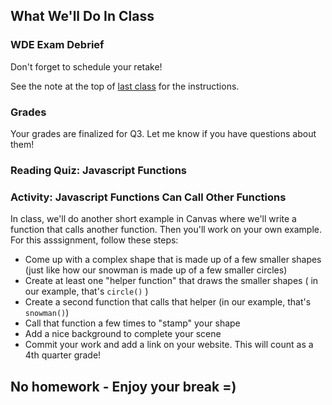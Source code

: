 ## What We'll Do In Class

### WDE Exam Debrief
Don't forget to schedule your retake!

See the note at the top of [last class](session.html?num=20) for the instructions.

### Grades

Your grades are finalized for Q3. Let me know if you have questions about them!

### Reading Quiz: Javascript Functions

### Activity: Javascript Functions Can Call Other Functions

In class, we'll do another short example in Canvas where we'll write a function
that calls another function. Then you'll work on your own example. For this
asssignment, follow these steps:
- Come up with a complex shape that is made up of a few smaller shapes (just like
how our snowman is made up of a few smaller circles)
- Create at least one "helper function" that draws the smaller shapes (
    in our example, that's `circle()`
)
- Create a second function that calls that helper (in our example, that's 
`snowman()`)
- Call that function a few times to "stamp" your shape
- Add a nice background to complete your scene
- Commit your work and add a link on your website. This will count as a 4th
quarter grade!

## No homework - Enjoy your break =)
